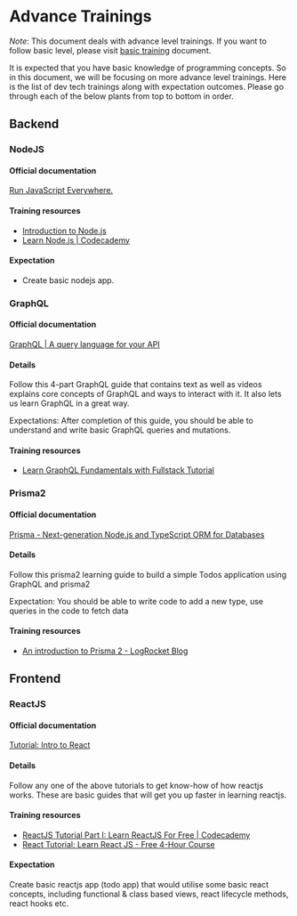 # Advance Trainings

_Note_: This document deals with advance level trainings. If you want to follow basic level, please visit [basic training](./basic-trainings.md) document.

It is expected that you have basic knowledge of programming concepts. So in this document, we will be focusing on more advance level trainings. Here is the list of dev tech trainings along with expectation outcomes. Please go through each of the below plants from top to bottom in order. 


## Backend

### NodeJS

#### Official documentation

[Run JavaScript Everywhere.](https://nodejs.dev)

#### Training resources

- [Introduction to Node.js](https://nodejs.dev/learn)
- [Learn Node.js | Codecademy](https://www.codecademy.com/learn/learn-node-js)
 
#### Expectation

- Create basic nodejs app.

### GraphQL

#### Official documentation

[GraphQL | A query language for your API](https://graphql.org)

#### Details

Follow this 4-part GraphQL guide that contains text as well as videos explains core concepts of GraphQL and ways to interact with it. It also lets us learn GraphQL in a great way.

Expectations: After completion of this guide, you should be able to understand and write basic GraphQL queries and mutations.

#### Training resources  

- [Learn GraphQL Fundamentals with Fullstack Tutorial](https://www.howtographql.com/basics/0-introduction/)

### Prisma2

#### Official documentation

[Prisma - Next-generation Node.js and TypeScript ORM for Databases](https://www.prisma.io)

#### Details

Follow this prisma2 learning guide to build a simple Todos application using GraphQL and prisma2

Expectation: You should be able to write code to add a new type, use queries in the code to fetch data


#### Training resources

- [An introduction to Prisma 2 - LogRocket Blog](https://blog.logrocket.com/an-introduction-to-prisma-2/)


## Frontend

### ReactJS

#### Official documentation

[Tutorial: Intro to React](https://reactjs.org/tutorial/tutorial.html)

#### Details

Follow any one of the above tutorials to get know-how of how reactjs works. These are basic guides that will get you up faster in learning reactjs.


#### Training resources

- [ReactJS Tutorial Part I: Learn ReactJS For Free | Codecademy](https://www.codecademy.com/learn/react-101)
- [React Tutorial: Learn React JS - Free 4-Hour Course](https://scrimba.com/learn/learnreact)

#### Expectation

Create basic reactjs app (todo app) that would utilise some basic react concepts, including functional & class based views, react lifecycle methods, react hooks etc.

